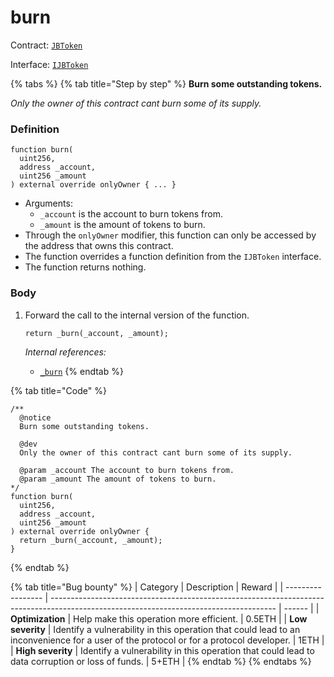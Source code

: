# burn

Contract: [`JBToken`](../)​‌

Interface: [`IJBToken`](../../../interfaces/ijbtoken.md)

{% tabs %}
{% tab title="Step by step" %}
**Burn some outstanding tokens.**

_Only the owner of this contract cant burn some of its supply._

### Definition

```solidity
function burn(
  uint256,
  address _account,
  uint256 _amount
) external override onlyOwner { ... }
```

* Arguments:
  * `_account` is the account to burn tokens from.
  * `_amount` is the amount of tokens to burn.
* Through the `onlyOwner` modifier, this function can only be accessed by the address that owns this contract.
* The function overrides a function definition from the `IJBToken` interface.
* The function returns nothing.

### Body

1.  Forward the call to the internal version of the function.

    ```solidity
    return _burn(_account, _amount);
    ```

    _Internal references:_

    * [`_burn`](https://docs.openzeppelin.com/contracts/4.x/api/token/erc20#ERC20-\_burn-address-uint256-)
{% endtab %}

{% tab title="Code" %}
```solidity
/** 
  @notice
  Burn some outstanding tokens.

  @dev
  Only the owner of this contract cant burn some of its supply.

  @param _account The account to burn tokens from.
  @param _amount The amount of tokens to burn.
*/
function burn(
  uint256,
  address _account,
  uint256 _amount
) external override onlyOwner {
  return _burn(_account, _amount);
}
```
{% endtab %}

{% tab title="Bug bounty" %}
| Category          | Description                                                                                                                            | Reward |
| ----------------- | -------------------------------------------------------------------------------------------------------------------------------------- | ------ |
| **Optimization**  | Help make this operation more efficient.                                                                                               | 0.5ETH |
| **Low severity**  | Identify a vulnerability in this operation that could lead to an inconvenience for a user of the protocol or for a protocol developer. | 1ETH   |
| **High severity** | Identify a vulnerability in this operation that could lead to data corruption or loss of funds.                                        | 5+ETH  |
{% endtab %}
{% endtabs %}
